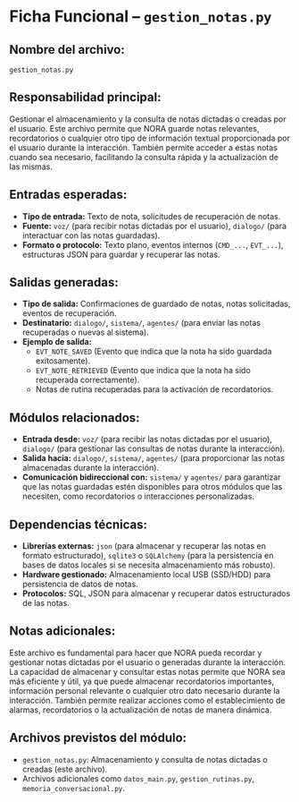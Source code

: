 # Ficha Funcional – `gestion_notas.py`

## Nombre del archivo:
`gestion_notas.py`

## Responsabilidad principal:
Gestionar el almacenamiento y la consulta de notas dictadas o creadas por el usuario. Este archivo permite que NORA guarde notas relevantes, recordatorios o cualquier otro tipo de información textual proporcionada por el usuario durante la interacción. También permite acceder a estas notas cuando sea necesario, facilitando la consulta rápida y la actualización de las mismas.

## Entradas esperadas:
- **Tipo de entrada:** Texto de nota, solicitudes de recuperación de notas.
- **Fuente:** `voz/` (para recibir notas dictadas por el usuario), `dialogo/` (para interactuar con las notas guardadas).
- **Formato o protocolo:** Texto plano, eventos internos (`CMD_...`, `EVT_...`), estructuras JSON para guardar y recuperar las notas.

## Salidas generadas:
- **Tipo de salida:** Confirmaciones de guardado de notas, notas solicitadas, eventos de recuperación.
- **Destinatario:** `dialogo/`, `sistema/`, `agentes/` (para enviar las notas recuperadas o nuevas al sistema).
- **Ejemplo de salida:**
  - `EVT_NOTE_SAVED` (Evento que indica que la nota ha sido guardada exitosamente).
  - `EVT_NOTE_RETRIEVED` (Evento que indica que la nota ha sido recuperada correctamente).
  - Notas de rutina recuperadas para la activación de recordatorios.

## Módulos relacionados:
- **Entrada desde:** `voz/` (para recibir las notas dictadas por el usuario), `dialogo/` (para gestionar las consultas de notas durante la interacción).
- **Salida hacia:** `dialogo/`, `sistema/`, `agentes/` (para proporcionar las notas almacenadas durante la interacción).
- **Comunicación bidireccional con:** `sistema/` y `agentes/` para garantizar que las notas guardadas estén disponibles para otros módulos que las necesiten, como recordatorios o interacciones personalizadas.

## Dependencias técnicas:
- **Librerías externas:** `json` (para almacenar y recuperar las notas en formato estructurado), `sqlite3` o `SQLAlchemy` (para la persistencia en bases de datos locales si se necesita almacenamiento más robusto).
- **Hardware gestionado:** Almacenamiento local USB (SSD/HDD) para persistencia de datos de notas.
- **Protocolos:** SQL, JSON para almacenar y recuperar datos estructurados de las notas.

## Notas adicionales:
Este archivo es fundamental para hacer que NORA pueda recordar y gestionar notas dictadas por el usuario o generadas durante la interacción. La capacidad de almacenar y consultar estas notas permite que NORA sea más eficiente y útil, ya que puede almacenar recordatorios importantes, información personal relevante o cualquier otro dato necesario durante la interacción. También permite realizar acciones como el establecimiento de alarmas, recordatorios o la actualización de notas de manera dinámica.

## Archivos previstos del módulo:
- `gestion_notas.py`: Almacenamiento y consulta de notas dictadas o creadas (este archivo).
- Archivos adicionales como `datos_main.py`, `gestion_rutinas.py`, `memoria_conversacional.py`.
